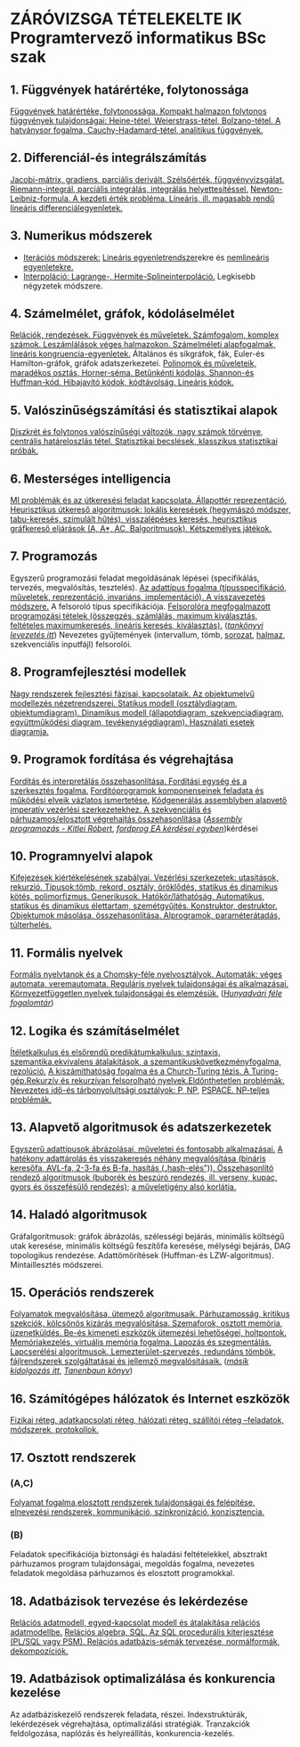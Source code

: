 # ZÁRÓVIZSGA TÉTELEKELTE IK Programtervező informatikus BSc szak
## 1. Függvények határértéke, folytonossága
[Függvények határértéke, folytonossága. Kompakt halmazon folytonos függvények tulajdonságai: Heine-tétel,  Weierstrass-tétel,  Bolzano-tétel.  A  hatványsor   fogalma,   Cauchy-Hadamard-tétel, analitikus függvények.](https://github.com/gabboraron/zarovizsga/blob/master/01%20-%20Sorozatok%2C%20sorok%2C%20fuggvenyek%20hatarerteke%20es%20folytonossaga%20(Ismeretlen%2C%202010).pdf)
## 2. Differenciál-és  integrálszámítás
[Jacobi-mátrix,  gradiens,  parciális  derivált.  Szélsőérték,  függvényvizsgálat.  Riemann-integrál, parciális  integrálás,  integrálás  helyettesítéssel.](https://github.com/gabboraron/zarovizsga/blob/master/02%20-%20Differencialszamitas%2C%20integralszamitas%20es%20alkalmazasaik%20(S.R.%2C%202010).pdf) [Newton-Leibniz-formula.  A  kezdeti  érték probléma. Lineáris, ill. magasabb rendű lineáris differenciálegyenletek.](https://github.com/gabboraron/zarovizsga/blob/master/03%20-%20Differencialegyenlet%20rendszerek.pdf)
## 3. Numerikus módszerek
- [Iterációs módszerek:](https://github.com/gabboraron/zarovizsga/blob/master/05%20-%20Linearis%20egyenletrendszerek%20numerikus%20megoldasa%20(Bognar%20Balint%2C%202011).pdf) [Lineáris egyenletrendszer](https://github.com/gabboraron/zarovizsga/blob/master/08%20-%20Linearis%20algebrai%20alapok%20(Ismeretlen%2C%202010).pdf)ekre és [nemlineáris egyenletekre.](https://github.com/gabboraron/zarovizsga/blob/master/05%20-%20Linearis%20egyenletrendszerek%20numerikus%20megoldasa%20(Bognar%20Balint%2C%202011).pdf)
- [Interpoláció: Lagrange-, Hermite-Splineinterpoláció.](https://github.com/gabboraron/zarovizsga/blob/master/04%20-%20Interpolacios%20eljarasok%20(Ismeretlen%2C%202010).pdf) Legkisebb négyzetek módszere.
## 4. Számelmélet, gráfok, kódoláselmélet
[Relációk, rendezések. Függvények és műveletek. Számfogalom, komplex számok. Leszámlálások véges  halmazokon.  Számelméleti  alapfogalmak,  lineáris  kongruencia-egyenletek.](https://github.com/gabboraron/zarovizsga/blob/master/06%20-%20Szamelmelet%20es%20rejtjelezesi%20eljarasok%20(Bognar%20Balint%2C%202011).pdf)  Általános  és síkgráfok,  fák,  Euler-és  Hamilton-gráfok,  gráfok  adatszerkezetei.  [Polinomok  és  műveleteik, maradékos osztás, Horner-séma. Betűnkénti kódolás, Shannon-és Huffman-kód. Hibajavító kódok, kódtávolság. Lineáris kódok.](https://github.com/gabboraron/zarovizsga/blob/master/07%20-%20Kodolaselmelet%20(Bognar%20Balint%2C%202011).pdf)
## 5. Valószinűségszámítási és statisztikai alapok
[Diszkrét és folytonos valószínűségi változók, nagy számok törvénye, centrális határeloszlás tétel. Statisztikai becslések, klasszikus statisztikai próbák.](https://github.com/gabboraron/zarovizsga/blob/master/09%20-%20Valoszinusegszamitasi%20es%20statisztikai%20alapok%20(Bognar%20Balint%2C%202011).pdf)
## 6. Mesterséges intelligencia
[MI problémák és az útkeresési feladat kapcsolata. Állapottér reprezentáció. Heurisztikus útkereső algoritmusok:  lokális  keresések  (hegymászó  módszer,  tabu-keresés,  szimulált  hűtés), visszalépéses keresés, heurisztikus gráfkereső eljárások (A, A*, AC, Balgoritmusok). Kétszemélyes játékok.](https://github.com/gabboraron/zarovizsga/blob/master/10%20-%20Mesterseges%20intelligencia%20GT%20!!!!!.pdf)
## 7. Programozás
Egyszerű  programozási  feladat  megoldásának  lépései  (specifikálás,  tervezés,  megvalósítás, tesztelés). [Az  adattípus  fogalma  (típusspecifikáció,  műveletek,  reprezentáció,  invariáns, implementáció).  A  visszavezetés  módszere.](https://github.com/gabboraron/zarovizsga/blob/master/12%20-%20Tipus%20(Ismeretlen%2C%202010).pdf) A  felsoroló  típus  specifikációja.  [Felsorolóra megfogalmazott  programozási  tételek  (összegzés,  számlálás,  maximum  kiválasztás,  feltételes maximumkeresés,  lineáris  keresés,  kiválasztás).](https://github.com/gabboraron/zarovizsga/blob/master/11%20-%20Programozasi%20tetelek%20(Ismeretlen%2C%202010).pdf) ([*tankönyvi levezetés itt*](http://bzsr.web.elte.hu/progmod2/konyv.pdf#page=131))  Nevezetes  gyűjtemények  (intervallum,  tömb, [sorozat](http://bzsr.web.elte.hu/progmod2/konyv.pdf#page=12), [halmaz](http://bzsr.web.elte.hu/progmod2/konyv.pdf#page=11), szekvenciális inputfájl) felsorolói. 
## 8. Programfejlesztési modellek
[Nagy rendszerek fejlesztési fázisai, kapcsolataik. Az objektumelvű modellezés nézetrendszerei. Statikus  modell  (osztálydiagram,  objektumdiagram).  Dinamikus  modell  (állapotdiagram, szekvenciadiagram, együttműködési diagram, tevékenységdiagram). Használati esetek diagramja.](https://github.com/gabboraron/zarovizsga/blob/master/13%20-%20Programfejlesztesi%20modellek%20(Boldizsar%20Szilard%2C%202010).pdf)
## 9. Programok fordítása és végrehajtása
[Fordítás  és  interpretálás  összehasonlítása.  Fordítási  egység  és  a  szerkesztés  fogalma.](https://github.com/gabboraron/zarovizsga/blob/master/15%20-%20Programok%20forditasa%20es%20vegrehajtasa%20(Cserep%20Mate%2C%202011).pdf) [Fordítóprogramok  komponenseinek  feladata  és  működési  elveik  vázlatos  ismertetése.](https://github.com/gabboraron/zarovizsga/blob/master/18%20-%20Forditoprogramok%20(Cserep%20Mate%2C%202011).pdf) [Kódgenerálás  assemblyben  alapvető  imperatív  vezérlési  szerkezetekhez.  A  szekvenciális  és párhuzamos/elosztott végrehajtás összehasonlítása](https://github.com/gabboraron/fordprog-ea/blob/master/20130115fordprog_beugrok_kidolgozva.pdf) ([*Assembly programozás - Kitlei Róbert*](https://github.com/gabboraron/books/blob/master/Kitlei_Robert-Assembly_prgramozas.pdf), [*fordprog EA kérdései egyben*](https://github.com/gabboraron/fordprog-egyben/blob/master/ea/fordprog_egybefuzve.pdf))kérdései
## 10. Programnyelvi alapok
[Kifejezések kiértékelésének szabályai. Vezérlési szerkezetek: utasítások, rekurzió. Típusok:tömb, rekord, osztály, öröklődés, statikus és dinamikus kötés, polimorfizmus. Generikusok. Hatókör/láthatóság.  Automatikus,  statikus  és  dinamikus  élettartam,  szemétgyűjtés. Konstruktor,  destruktor.](https://github.com/gabboraron/zarovizsga/blob/master/17%20-%20Programszerkezet%20(Cserep%20Mate%2C%202011).pdf)  [Objektumok  másolása,  összehasonlítása.  Alprogramok, paraméterátadás, túlterhelés.](https://github.com/gabboraron/zarovizsga/blob/master/16%20-%20Adatok%2C%20muveletek%20es%20vezerles%20(Lehoczky%20Dome%2C%202010).pdf)
## 11. Formális nyelvek
[Formális  nyelvtanok  és  a  Chomsky-féle  nyelvosztályok.    Automaták:  véges  automata, veremautomata. Reguláris nyelvek tulajdonságai és alkalmazásai.   Környezetfüggetlen nyelvek tulajdonságai és elemzésük.](https://github.com/gabboraron/zarovizsga/blob/master/23%20-%20Formalis%20nyelvek%20(Bognar%20Balint%2C%202011).pdf) ([*Hunyadvári féle fogalomtár*](https://github.com/gabboraron/zarovizsga/blob/master/defi-1(1).pdf))
## 12. Logika és számításelmélet
[Ítéletkalkulus és elsőrendű predikátumkalkulus: szintaxis, szemantika,ekvivalens átalakítások, a szemantikuskövetkezményfogalma, rezolúció.](https://github.com/gabboraron/zarovizsga/blob/master/19%20-%20Logika%20(Bognar%20Balint%2C%202011).pdf) [A kiszámíthatóság fogalma és a Church-Turing tézis. A Turing-gép.Rekurzív és rekurzívan felsorolható nyelvek.Eldönthetetlen problémák. Nevezetes idő-és tárbonyolultsági osztályok: P, NP,](https://github.com/gabboraron/zarovizsga/blob/master/20%20-%20Szamitaselmelet%20(Ismeretlen%2C%202009).pdf) [PSPACE. NP-teljes problémák.](https://github.com/gabboraron/logika_es_szamitaselmelet/blob/master/EA12SZ4.pdf) 
## 13. Alapvető algoritmusok és adatszerkezetek
[Egyszerű  adattípusok ábrázolásai,  műveletei  és  fontosabb  alkalmazásai.](https://github.com/gabboraron/zarovizsga/blob/master/21%20-%20Adatszerkezetek%20(Cserep%20Mate%2C%202011).pdf) [A  hatékony adattárolás és visszakeresés néhány megvalósítása (bináris keresőfa, AVL-fa, 2-3-fa és B-fa, hasítás („hash-elés”)). Összehasonlító rendező algoritmusok (buborék és beszúró rendezés, ill. verseny, kupac, gyors és összefésülő rendezés)](https://github.com/gabboraron/zarovizsga/blob/master/22%20-%20Alapveto%20algoritmusok%20(Bognar%20Balint%2C%202011).pdf); [a műveletigény alsó korlátja.](http://aszt.inf.elte.hu/~asvanyi/ad/ad1jegyzet.pdf#page=64) 
## 14. Haladó algoritmusok
Gráfalgoritmusok:  gráfok  ábrázolás,  szélességi  bejárás,  minimális  költségű  utak  keresése, minimális  költségű  feszítőfa  keresése,  mélységi  bejárás,  DAG  topologikus  rendezése. Adattömörítések (Huffman-és LZW-algoritmus). Mintaillesztés módszerei.
## 15. Operációs rendszerek 
[Folyamatok megvalósítása, ütemező algoritmusaik. Párhuzamosság, kritikus szekciók, kölcsönös kizárás megvalósítása. Szemaforok, osztott memória, üzenetküldés. Be-és kimeneti eszközök ütemezési  lehetőségei,  holtpontok.](https://github.com/gabboraron/zarovizsga/blob/master/24%20-%20Operacios%20rendszerek%20-%20parhuzamos%20folyamatok%20(Angyal%20Gabor%2C%202010).pdf) [Memóriakezelés,  virtuális  memória  fogalma.  Lapozás  és szegmentálás.  Lapcserélési  algoritmusok.  Lemezterület-szervezés,  redundáns  tömbök, fájlrendszerek szolgáltatásai és jellemző megvalósításaik.](https://github.com/gabboraron/zarovizsga/blob/master/25%20-%20Operacios%20rendszerek%20-%20tarkezeles%20(Ismeretlen%2C%202010).pdf) ([*másik kidolgozás itt*](https://github.com/gabboraron/op_rendszerek-ea/blob/master/1479373650oprendszerek.pdf), [*Tanenbaun könyv*](https://github.com/gabboraron/op_rendszerek-ea/blob/master/Andrew%20S.%20Tanenbaum%2C%20Albert%20S.%20Woodhull%20-%20Oper%C3%A1ci%C3%B3s%20rendszerek.pdf))
## 16. Számítógépes hálózatok és Internet eszközök
[Fizikai  réteg,  adatkapcsolati  réteg,  hálózati  réteg,  szállítói  réteg –feladatok,  módszerek, protokollok.](https://github.com/gabboraron/zarovizsga/blob/master/26%20-%20Szamitogepes%20halozatok%20es%20Internet%20eszkozok%20(Bognar%20Balint%2C%202011).pdf)
## 17. Osztott rendszerek
### (A,C)
[Folyamat  fogalma,elosztott rendszerek tulajdonságai és felépítése, elnevezési rendszerek, kommunikáció, szinkronizáció, konzisztencia.](https://github.com/gabboraron/zarovizsga/blob/master/27%20-%20Osztott%20rendszerek%20-%20AC%20szakirany%20(Bunyik%20Karina%2C%202010).pdf)
### (B)
Feladatok specifikációja biztonsági és haladási feltételekkel, absztrakt párhuzamos program tulajdonságai,  megoldás  fogalma,  nevezetes feladatok  megoldása  párhuzamos  és  elosztott programokkal.
## 18. Adatbázisok tervezése és lekérdezése
[Relációs adatmodell, egyed-kapcsolat modell és átalakítása relációs adatmodellbe.](https://github.com/gabboraron/zarovizsga/blob/master/28%20-%20Adatbazisok%20-%20adatmodellezes%20(Bognar%20Balint%2C%202011).pdf) [Relációs algebra, SQL. Az SQL procedurális  kiterjesztése (PL/SQL vagy PSM). Relációs  adatbázis-sémák tervezése, normálformák, dekompozíciók.](https://github.com/gabboraron/zarovizsga/blob/master/29%20-%20Adatbazisok%20-%20lekerdezes%20es%20idoszerusites%20(Bognar%20Balint%2C%202011).pdf)
## 19. Adatbázisok optimalizálása és konkurencia kezelése
Az  adatbáziskezelő  rendszerek  feladata,  részei.  Indexstruktúrák,  lekérdezések  végrehajtása, optimalizálási stratégiák. Tranzakciók feldolgozása, naplózás és helyreállítás, konkurencia-kezelés.
